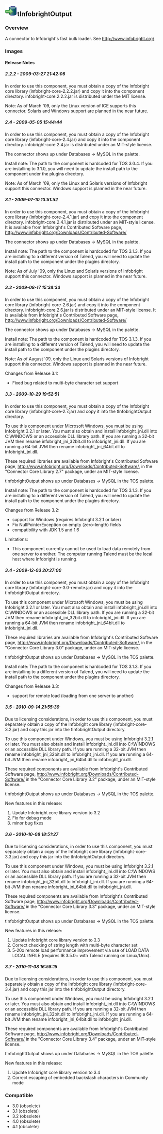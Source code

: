 ## <img src='./logo.jpg' width='40' height='40'>tInfobrightOutput

### Overview
A connector to Infobright's fast bulk loader. See http://www.infobright.org/
### Images




#### Release Notes

##### 2.2.2 - 2009-03-27 21:42:08
In order to use this component, you must obtain a copy of the Infobright core library (infobright-core-2.2.2.jar) and copy it into the component directory. infobright-core.2.2.2.jar is distributed under the MIT license.

Note: As of March '09, only the Linux version of ICE supports this connector. Solaris and Windows support are planned in the near future.
##### 2.4 - 2009-05-05 15:44:44
In order to use this component, you must obtain a copy of the Infobright core library (infobright-core-2.4.jar) and copy it into the component directory. infobright-core.2.4.jar is distributed under an MIT-style license.

The connector shows up under Databases -> MySQL in the palette.

Install note: The path to the component is hardcoded for TOS 3.0.4. If you are installing to 3.1.0, you will need to update the install path to the component under the plugins directory.

Note: As of March '09, only the Linux and Solaris versions of Infobright support this connector. Windows support is planned in the near future.

##### 3.1 - 2009-07-10 13:51:52
In order to use this component, you must obtain a copy of the Infobright core library (infobright-core-2.4.1.jar) and copy it into the component directory. infobright-core.2.4.1.jar is distributed under an MIT-style license. It is available from Infobright's Contributed Software page, http://www.infobright.org/Downloads/Contributed-Software/

The connector shows up under Databases -> MySQL in the palette.

Install note: The path to the component is hardcoded for TOS 3.1.3. If you are installing to a different version of Talend, you will need to update the install path to the component under the plugins directory.

Note: As of July '09, only the Linux and Solaris versions of Infobright support this connector. Windows support is planned in the near future.
##### 3.2 - 2009-08-17 15:38:33
In order to use this component, you must obtain a copy of the Infobright core library (infobright-core-2.6.jar) and copy it into the component directory. infobright-core.2.6.jar is distributed under an MIT-style license. It is available from Infobright's Contributed Software page, http://www.infobright.org/Downloads/Contributed-Software/

The connector shows up under Databases -> MySQL in the palette.

Install note: The path to the component is hardcoded for TOS 3.1.3. If you are installing to a different version of Talend, you will need to update the install path to the component under the plugins directory.

Note: As of August '09, only the Linux and Solaris versions of Infobright support this connector. Windows support is planned in the near future.

Changes from Release 3.1:
- Fixed bug related to multi-byte character set support

##### 3.3 - 2009-10-29 19:52:51
In order to use this component, you must obtain a copy of the Infobright core library (infobright-core-2.7.jar) and copy it into the tInfobrightOutput directory.

To use this component under Microsoft Windows, you must be using Infobright 3.2.1 or later. You must also obtain and install infobright_jni.dll into C:\\WINDOWS or an accessible DLL library path. If you are running a 32-bit JVM then rename infobright_jni_32bit.dll to infobright_jni.dll. If you are running a 64-bit JVM then rename infobright_jni_64bit.dll to infobright_jni.dll.

These required libraries are available from Infobright's Contributed Software page, http://www.infobright.org/Downloads/Contributed-Software/, in the "Connector Core Library 2.7" package, under an MIT-style license. 

tInfobrightOutput shows up under Databases -> MySQL in the TOS palette.

Install note: The path to the component is hardcoded for TOS 3.1.3. If you are installing to a different version of Talend, you will need to update the install path to the component under the plugins directory.

Changes from Release 3.2:
- support for Windows (requires Infobright 3.2.1 or later)
- Fix NullPointerException on empty (zero-length) fields
- compatibility with JDK 1.5 and 1.6

Limitations:
- This component currently cannot be used to load data remotely from one server to another. The computer running Talend must be the local host where Infobright is running.

##### 3.4 - 2009-12-03 20:27:00
In order to use this component, you must obtain a copy of the Infobright core library (infobright-core-3.0-remote.jar) and copy it into the tInfobrightOutput directory.

To use this component under Microsoft Windows, you must be using Infobright 3.2.1 or later. You must also obtain and install infobright_jni.dll into C:\\WINDOWS or an accessible DLL library path. If you are running a 32-bit JVM then rename infobright_jni_32bit.dll to infobright_jni.dll. If you are running a 64-bit JVM then rename infobright_jni_64bit.dll to infobright_jni.dll.

These required libraries are available from Infobright's Contributed Software page, http://www.infobright.org/Downloads/Contributed-Software/, in the "Connector Core Library 3.0" package, under an MIT-style license.

tInfobrightOutput shows up under Databases -> MySQL in the TOS palette.

Install note: The path to the component is hardcoded for TOS 3.1.3. If you are installing to a different version of Talend, you will need to update the install path to the component under the plugins directory.

Changes from Release 3.3:
- support for remote load (loading from one server to another)
##### 3.5 - 2010-09-14 21:55:39
Due to licensing considerations, in order to use this component, you must separately obtain a copy of the Infobright core library (infobright-core-3.2.jar) and copy this jar into the tInfobrightOutput directory.

To use this component under Windows, you must be using Infobright 3.2.1 or later. You must also obtain and install infobright_jni.dll into C:\\WINDOWS or an accessible DLL library path. If you are running a 32-bit JVM then rename infobright_jni_32bit.dll to infobright_jni.dll. If you are running a 64-bit JVM then rename infobright_jni_64bit.dll to infobright_jni.dll.

These required components are available from Infobright's Contributed Software page, http://www.infobright.org/Downloads/Contributed-Software/ in the "Connector Core Library 3.2" package, under an MIT-style license.

tInfobrightOutput shows up under Databases -> MySQL in the TOS palette.

New features in this release:
1) Update Infobright core library version to 3.2
2) Fix for debug mode
3) minor bug fixes


##### 3.6 - 2010-10-08 18:51:27
Due to licensing considerations, in order to use this component, you must separately obtain a copy of the Infobright core library (infobright-core-3.3.jar) and copy this jar into the tInfobrightOutput directory.

To use this component under Windows, you must be using Infobright 3.2.1 or later. You must also obtain and install infobright_jni.dll into C:\\WINDOWS or an accessible DLL library path. If you are running a 32-bit JVM then rename infobright_jni_32bit.dll to infobright_jni.dll. If you are running a 64-bit JVM then rename infobright_jni_64bit.dll to infobright_jni.dll.

These required components are available from Infobright's Contributed Software page, http://www.infobright.org/Downloads/Contributed-Software/ in the "Connector Core Library 3.3" package, under an MIT-style license.

tInfobrightOutput shows up under Databases -> MySQL in the TOS palette.

New features in this release:
1) Update Infobright core library version to 3.3
2) Correct checking of string length with multi-byte character set
3) 5-20x remote load performance improvement via use of LOAD DATA LOCAL INFILE (requires IB 3.5.0+ with Talend running on Linux/Unix).

##### 3.7 - 2010-11-08 16:58:15
Due to licensing considerations, in order to use this component, you must separately obtain a copy of the Infobright core library (infobright-core-3.4.jar) and copy this jar into the tInfobrightOutput directory.

To use this component under Windows, you must be using Infobright 3.2.1 or later. You must also obtain and install infobright_jni.dll into C:\\WINDOWS or an accessible DLL library path. If you are running a 32-bit JVM then rename infobright_jni_32bit.dll to infobright_jni.dll. If you are running a 64-bit JVM then rename infobright_jni_64bit.dll to infobright_jni.dll.

These required components are available from Infobright's Contributed Software page, http://www.infobright.org/Downloads/Contributed-Software/ in the "Connector Core Library 3.4" package, under an MIT-style license.

tInfobrightOutput shows up under Databases -> MySQL in the TOS palette.

New features in this release:
1) Update Infobright core library version to 3.4
2) Correct escaping of embedded backslash characters in Community mode

### Compatible
 -  3.0 (obsolete)
 -   3.1 (obsolete)
 -   3.2 (obsolete)
 -   4.0 (obsolete)
 -   4.1 (obsolete)